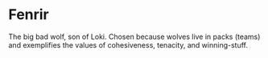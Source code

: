 Fenrir
==

The big bad wolf, son of Loki. Chosen because wolves live in packs (teams) and exemplifies the values of cohesiveness, tenacity, and winning-stuff.
